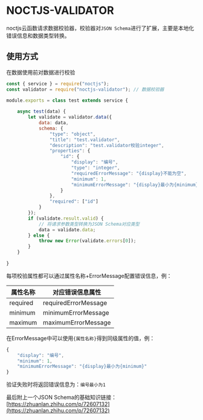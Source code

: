 # NOCTJS-VALIDATOR

noctjs云函数请求数据校验器，校验器对`JSON Schema`进行了扩展，主要是本地化错误信息和数据类型转换。

## 使用方式
在数据使用前对数据进行校验
```javascript
const { service } = require("noctjs");
const validator = require("noctjs-validator"); // 数据校验器

module.exports = class test extends service {
	
	async test(data) {
		let validate = validator.data({
			data: data,
			schema: {
				"type": "object",
				"title": "test.validator",
				"description": "test.validator校验integer",
				"properties": {
					"id": {
						"display": "编号",
						"type": "integer",
						"requiredErrorMessage": "{display}不能为空",
						"minimum": 1,
						"minimumErrorMessage": "{display}最小为{minimum}"
					}
				},
				"required": ["id"]
			}
		});
		if (validate.result.valid) {
			// 将请求参数类型转换为JSON Schema对应类型
			data = validate.data;
		} else {
			throw new Error(validate.errors[0]);
		}
	}
	
}
```

每项校验属性都可以通过属性名称+ErrorMessage配置错误信息，例：

|属性名称|对应错误信息属性|
|--	|--	|
|required|requiredErrorMessage|
|minimum|minimumErrorMessage|
|maximum|maximumErrorMessage|

在ErrorMessage中可以使用`{属性名称}`得到同级属性的值，例：

```javascript
{
	"display": "编号",
	"minimum": 1,
	"minimumErrorMessage": "{display}最小为{minimum}"
}
```

验证失败时将返回错误信息为：`编号最小为1`

最后附上一个JSON Schema的基础知识链接：[https://zhuanlan.zhihu.com/p/72607132](https://zhuanlan.zhihu.com/p/72607132)
